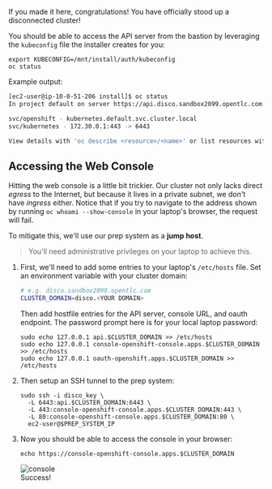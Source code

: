 If you made it here, congratulations! You have officially stood up a disconnected cluster!

You should be able to access the API server from the bastion by leveraging the `kubeconfig` file the installer creates for you:
```execute
export KUBECONFIG=/mnt/install/auth/kubeconfig
oc status
```
Example output:
```bash
[ec2-user@ip-10-0-51-206 install]$ oc status
In project default on server https://api.disco.sandbox2099.opentlc.com:6443

svc/openshift - kubernetes.default.svc.cluster.local
svc/kubernetes - 172.30.0.1:443 -> 6443

View details with 'oc describe <resource>/<name>' or list resources with 'oc get all'.
```

## Accessing the Web Console
Hitting the web console is a little bit trickier. Our cluster not only lacks direct *egress* to the Internet, but because it lives in a private subnet, we don't have *ingress* either. Notice that if you try to navigate to the address shown by running `oc whoami --show-console` in your laptop's browser, the request will fail.

To mitigate this, we'll use our prep system as a **jump host**.

> You'll need administrative privileges on your laptop to achieve this.

1. First, we'll need to add some entries to your laptop's `/etc/hosts` file. Set an environment variable with your cluster domain:
   ```bash
   # e.g. disco.sandbox2099.opentlc.com
   CLUSTER_DOMAIN=disco.<YOUR DOMAIN>
   ```
   Then add hostfile entries for the API server, console URL, and oauth endpoint. The password prompt here is for your local laptop password:
   ```execute
   sudo echo 127.0.0.1 api.$CLUSTER_DOMAIN >> /etc/hosts
   sudo echo 127.0.0.1 console-openshift-console.apps.$CLUSTER_DOMAIN >> /etc/hosts
   sudo echo 127.0.0.1 oauth-openshift.apps.$CLUSTER_DOMAIN >> /etc/hosts
   ```
2. Then setup an SSH tunnel to the prep system:
   ```execute
   sudo ssh -i disco_key \
     -L 6443:api.$CLUSTER_DOMAIN:6443 \
     -L 443:console-openshift-console.apps.$CLUSTER_DOMAIN:443 \
     -L 80:console-openshift-console.apps.$CLUSTER_DOMAIN:80 \
     ec2-user@$PREP_SYSTEM_IP
   ```
3. Now you should be able to access the console in your browser:
   ```execute
   echo https://console-openshift-console.apps.$CLUSTER_DOMAIN
   ```
   ![console](images/console.png)<br/>
   Success!

